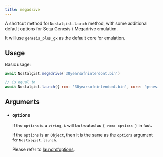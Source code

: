 ```yaml
---
title: megadrive
---
```


A shortcut method for `Nostalgist.launch` method, with some additional default options for Sega Genesis / Megadrive emulation.

It will use `genesis_plus_gx` as the default core for emulation.

## Usage
Basic usage:
```js
await Nostalgist.megadrive('30yearsofnintendont.bin')

// is equal to
await Nostalgist.launch({ rom: '30yearsofnintendont.bin', core: 'genesis_plus_gx' })
```

## Arguments
+ ### `options`
  If the `options` is a `string`, it will be treated as `{ rom: options }` in fact.

  If the `options` is an `Object`, then it is the same as the `options` argument for `Nostalgist.launch`.

  Please refer to [launch#options](/apis/launch/#options).
